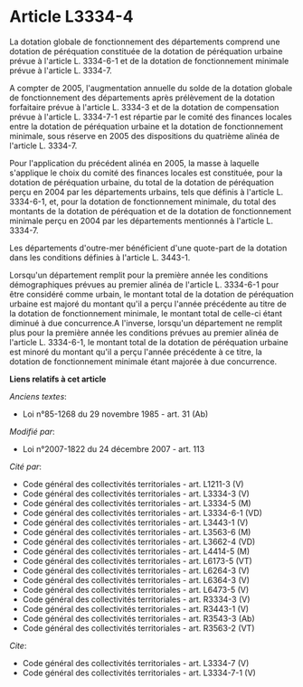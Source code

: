 # Article L3334-4

La dotation globale de fonctionnement des départements comprend une dotation de péréquation constituée de la dotation de
péréquation urbaine prévue à l'article L. 3334-6-1 et de la dotation de fonctionnement minimale prévue à l'article L. 3334-7.

A compter de 2005, l'augmentation annuelle du solde de la dotation globale de fonctionnement des départements après
prélèvement de la dotation forfaitaire prévue à l'article L. 3334-3 et de la dotation de compensation prévue à l'article L.
3334-7-1 est répartie par le comité des finances locales entre la dotation de péréquation urbaine et la dotation de
fonctionnement minimale, sous réserve en 2005 des dispositions du quatrième alinéa de l'article L. 3334-7. 

Pour l'application du précédent alinéa en 2005, la masse à laquelle s'applique le choix du comité des finances locales est
constituée, pour la dotation de péréquation urbaine, du total de la dotation de péréquation perçu en 2004 par les
départements urbains, tels que définis à l'article L. 3334-6-1, et, pour la dotation de fonctionnement minimale, du total des
montants de la dotation de péréquation et de la dotation de fonctionnement minimale perçu en 2004 par les départements
mentionnés à l'article L. 3334-7. 

Les départements d'outre-mer bénéficient d'une quote-part de la dotation dans les conditions définies à l'article L. 3443-1. 

Lorsqu'un département remplit pour la première année les conditions démographiques prévues au premier alinéa de l'article L.
3334-6-1 pour être considéré comme urbain, le montant total de la dotation de péréquation urbaine est majoré du montant qu'il
a perçu l'année précédente au titre de la dotation de fonctionnement minimale, le montant total de celle-ci étant diminué à
due concurrence.A l'inverse, lorsqu'un département ne remplit plus pour la première année les conditions prévues au premier
alinéa de l'article L. 3334-6-1, le montant total de la dotation de péréquation urbaine est minoré du montant qu'il a perçu
l'année précédente à ce titre, la dotation de fonctionnement minimale étant majorée à due concurrence.

**Liens relatifs à cet article**

_Anciens textes_:

  - Loi n°85-1268 du 29 novembre 1985 - art. 31 (Ab)

_Modifié par_:

  - Loi n°2007-1822 du 24 décembre 2007 - art. 113

_Cité par_:

  - Code général des collectivités territoriales - art. L1211-3 (V)
  - Code général des collectivités territoriales - art. L3334-3 (V)
  - Code général des collectivités territoriales - art. L3334-5 (M)
  - Code général des collectivités territoriales - art. L3334-6-1 (VD)
  - Code général des collectivités territoriales - art. L3443-1 (V)
  - Code général des collectivités territoriales - art. L3563-6 (M)
  - Code général des collectivités territoriales - art. L3662-4 (VD)
  - Code général des collectivités territoriales - art. L4414-5 (M)
  - Code général des collectivités territoriales - art. L6173-5 (VT)
  - Code général des collectivités territoriales - art. L6264-3 (V)
  - Code général des collectivités territoriales - art. L6364-3 (V)
  - Code général des collectivités territoriales - art. L6473-5 (V)
  - Code général des collectivités territoriales - art. R3334-3 (V)
  - Code général des collectivités territoriales - art. R3443-1 (V)
  - Code général des collectivités territoriales - art. R3543-3 (Ab)
  - Code général des collectivités territoriales - art. R3563-2 (VT)

_Cite_:

  - Code général des collectivités territoriales - art. L3334-7 (V)
  - Code général des collectivités territoriales - art. L3334-7-1 (V)
